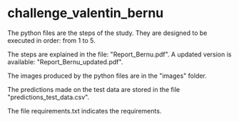 # challenge_valentin_bernu

The python files are the steps of the study. 
They are designed to be executed in order: from 1 to 5. 

The steps are explained in the file: "Report_Bernu.pdf". A updated version is available: "Report_Bernu_updated.pdf".  

The images produced by the python files are in the "images" folder.

The predictions made on the test data are stored in the file "predictions_test_data.csv".

The file requirements.txt indicates the requirements. 
